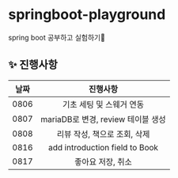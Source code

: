 # springboot-playground
spring boot 공부하고 실험하기👻

## **✨ 진행사항**

| 날짜 | 진행사항 | 
| :---: | :---: | 
| 0806 | 기초 세팅 및 스웨거 연동 |
| 0807 | mariaDB로 변경, review 테이블 생성 |
| 0808 | 리뷰 작성, 책으로 조회, 삭제 |
| 0816 | add introduction field to Book |
| 0817 | 좋아요 저장, 취소 |